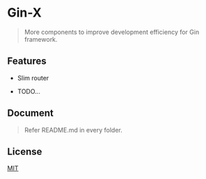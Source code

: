 # Gin-X
> More components to improve development efficiency for Gin framework.

## Features

- Slim router

- TODO...

## Document
> Refer README.md in every folder.

## License

[MIT](https://github.com/hhxsv5/gin-slim-router/blob/master/LICENSE)

